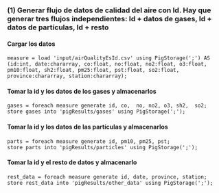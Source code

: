 ### **(1) Generar flujo de datos de calidad del aire con Id. Hay que generar tres flujos independientes: Id + datos de gases, Id + datos de partículas, Id + resto**


#### Cargar los datos

```
measure = load 'input/airQualityEsId.csv' using PigStorage(';') AS (id:int, date:chararray, co:float, no:float, no2:float, o3:float, pm10:float, sh2:float, pm25:float, pst:float, so2:float, province:chararray, station:chararray);
```
#### Tomar la id y los datos de los gases y almacenarlos

```
gases = foreach measure generate id, co,  no, no2, o3, sh2,  so2;
store gases into 'pigResults/gases' using PigStorage(';');
```
#### Tomar la id y los datos de las partículas y almacenarlos

```
parts = foreach measure generate id, pm10, pm25, pst;
store parts into 'pigResults/particles' using PigStorage(';');
```
#### Tomar la id y el resto de datos y almacenarlo

```
rest_data = foreach measure generate id, date, province, station;
store rest_data into 'pigResults/other_data' using PigStorage(';');
```
